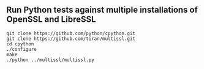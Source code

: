 ## Run Python tests against multiple installations of OpenSSL and LibreSSL

```
git clone https://github.com/python/cpython.git
git clone https://github.com/tiran/multissl.git
cd cpython
./configure
make
./python ../multissl/multissl.py
```
